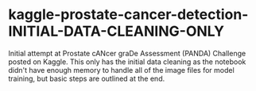# kaggle-prostate-cancer-detection-INITIAL-DATA-CLEANING-ONLY
Initial attempt at Prostate cANcer graDe Assessment (PANDA) Challenge posted on Kaggle. This only has the initial data cleaning as the notebook didn't have enough memory to handle all of the image files for model training, but basic steps are outlined at the end.
